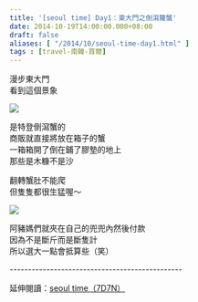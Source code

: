 ```yaml
---
title: '[seoul time] Day1：東大門之倒瀉籮蟹'
date: 2014-10-19T14:00:00.000+08:00
draft: false
aliases: [ "/2014/10/seoul-time-day1.html" ]
tags : [travel-南韓-首爾]
---
```


漫步東大門  
看到這個景象  

![](/images/seoul1a.jpg)

是特登倒瀉蟹的  
商販就直接將放在箱子的蟹  
一箱箱開了倒在鋪了膠墊的地上  
那些是木糠不是沙  
  
翻轉蟹肚不能爬  
但隻隻都很生猛喔～  

![](/images/seoul1a1.jpg)

阿豬媽們就夾在自己的兜兜內然後付款  
因為不是斷斤而是斷隻計  
所以選大一點會抵算些（笑）  
  
\-----------------------------------------------  
  
延伸閱讀：[seoul time（7D7N）](https://hidie.net/seoul7d7n/)
